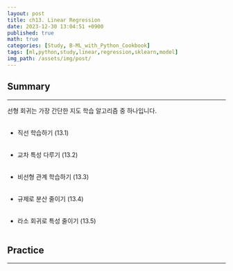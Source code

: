 ```yaml
---
layout: post
title: ch13. Linear Regression
date: 2023-12-30 13:04:51 +0900
published: true
math: true
categories: [Study, B-ML_with_Python_Cookbook]
tags: [ml,python,study,linear,regression,sklearn,model]
img_path: /assets/img/post/
---
```


## Summary
***

선형 회귀는 가장 간단한 지도 학습 알고리즘 중 하나입니다.
<br><br>


* 직선 학습하기 (13.1)
<br><br>


* 교차 특성 다루기 (13.2)
<br><br>


* 비선형 관계 학습하기 (13.3)
<br><br>


* 규제로 분산 줄이기 (13.4)
<br><br>


* 라소 회귀로 특성 줄이기 (13.5)
<br><br>

## Practice
***

<script src="https://gist.github.com/hubert-bioinformatics/6e23da00136bf9596383b45bdc3c1e88.js"></script>